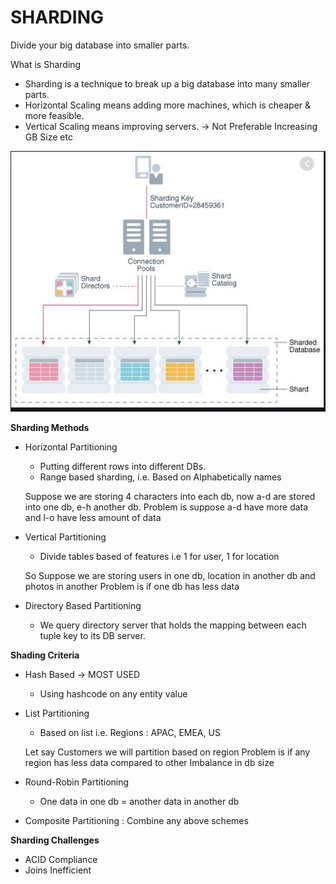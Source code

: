 <h1>SHARDING</h1>

Divide your big database into smaller parts.

What is Sharding
* Sharding is a technique to break up a big database into many smaller parts.
* Horizontal Scaling means adding more machines, which is cheaper & more feasible.
* Vertical Scaling means improving servers. -> Not Preferable Increasing GB Size etc

![Docker](pictures/Sharding.JPG)

<b>Sharding Methods</b>

* Horizontal Partitioning
    - Putting different rows into different DBs.
    - Range based sharding, i.e. Based on Alphabetically names
    
    Suppose we are storing 4 characters into each db, now a-d are stored into one db, e-h another db.
    Problem is suppose a-d have more data and l-o have less amount of data
    
* Vertical Partitioning
    - Divide tables based of features i.e 1 for user, 1 for location
    
    So Suppose we are storing users in one db, location in another db and photos in another
    Problem is if one db has less data
    

* Directory Based Partitioning
    - We query directory server that holds the mapping between each tuple key to its DB server.

<b>Shading Criteria</b>

* Hash Based  -> MOST USED
    - Using hashcode on any entity value
    
* List Partitioning
    - Based on list i.e. Regions : APAC, EMEA, US    

    Let say Customers we will partition based on region
    Problem is if any region has less data compared to other
    Imbalance in db size
    
* Round-Robin Partitioning
    - One data in one db
    = another data in another db
 
* Composite Partitioning : Combine any above schemes

<b>Sharding Challenges</b>
* ACID Compliance
* Joins Inefficient

